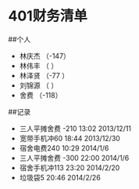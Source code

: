 # 401财务清单

##个人
- 林庆杰  （-147）
- 林伟丰  （    ）
- 林泽贤  （-77 ）
- 刘锦源  （    ）
- 舍费    （-118）

##记录
- 三人平摊舍费 -210  13:02 2013/12/11
- 宽带手机冲60 18:44 2013/12/30
- 宿舍电费240 10:29 2014/1/6
- 三人平摊舍费 -300 22:00 2014/1/6
- 宿舍手机冲113 23:20 2014/2/20
- 垃圾袋5 20:46 2014/2/26
